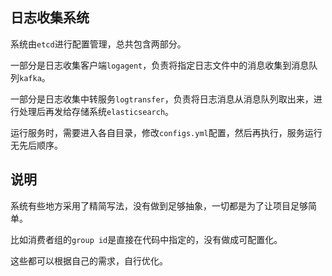 ## 日志收集系统

系统由`etcd`进行配置管理，总共包含两部分。

一部分是日志收集客户端`logagent`，负责将指定日志文件中的消息收集到消息队列`kafka`。

一部分是日志收集中转服务`logtransfer`，负责将日志消息从消息队列取出来，进行处理后再发给存储系统`elasticsearch`。

运行服务时，需要进入各自目录，修改`configs.yml`配置，然后再执行，服务运行无先后顺序。

## 说明

系统有些地方采用了精简写法，没有做到足够抽象，一切都是为了让项目足够简单。

比如消费者组的`group id`是直接在代码中指定的，没有做成可配置化。

这些都可以根据自己的需求，自行优化。